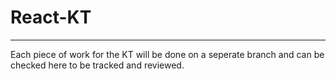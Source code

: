 # React-KT
---
Each piece of work for the KT will be done on a seperate branch and can be checked here to be tracked and reviewed. 
